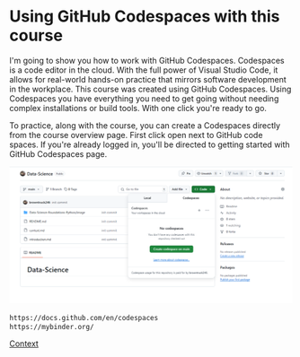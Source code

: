 # Using GitHub Codespaces with this course
I'm going to show you how to work with GitHub Codespaces. Codespaces is a code editor in the cloud. With the full power of Visual Studio Code, it allows for real-world hands-on practice that mirrors software development in the workplace. This course was created using GitHub Codespaces. Using Codespaces you have everything you need to get going without needing complex installations or build tools. With one click you're ready to go.       

To practice, along with the course, you can create a Codespaces directly from the course overview page. First click open next to GitHub code spaces. If you're already logged in, you'll be directed to getting started with GitHub Codespaces page.  

<img src="./images/new-createcodespace.png" title="new-createcodespace.png"> 

```
https://docs.github.com/en/codespaces
https://mybinder.org/
```

[Context](./context.md)